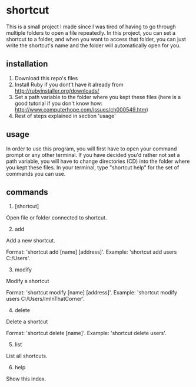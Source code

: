 # shortcut
This is a small project I made since I was tired of having to go through multiple folders to open a file repeatedly. In this project, you can set a shortcut to a folder, and when you want to access that folder, you can just write the shortcut's name and the folder will automatically open for you.

## installation
1. Download this repo's files
2. Install Ruby if you dont't have it already from http://rubyinstaller.org/downloads/
3. Set a path variable to the folder where you kept these files (here is a good tutorial if you don't know how: http://www.computerhope.com/issues/ch000549.htm)
4. Rest of steps explained in section 'usage'

## usage
In order to use this program, you will first have to open your command prompt or any other terminal.
If you have decided you'd rather not set a path variable, you will have to change directories (CD) into the folder where you kept these files.
In your terminal, type "shortcut help" for the set of commands you can use.

## commands

1. [shortcut]

Open file or folder connected to shortcut.


2. add

Add a new shortcut.

Format: 'shortcut add [name] [address]'. Example: 'shortcut add users C:/Users'.


3. modify

Modify a shortcut

Format: 'shortcut modify [name] [address]'. Example: 'shortcut modify users C:/Users/ImInThatCorner'.


4. delete 

Delete a shortcut

Format: 'shortcut delete [name]'. Example: 'shortcut delete users'.


5. list

List all shortcuts.


6. help

Show this index.
